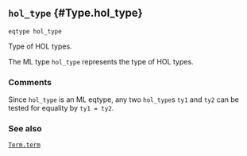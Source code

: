 ## `hol_type` {#Type.hol_type}


```
eqtype hol_type
```



Type of HOL types.


The ML type `hol_type` represents the type of HOL types.

### Comments

Since `hol_type` is an ML eqtype, any two `hol_type`s `ty1` and `ty2`
can be tested for equality by `ty1 = ty2`.

### See also

[`Term.term`](#Term.term)

